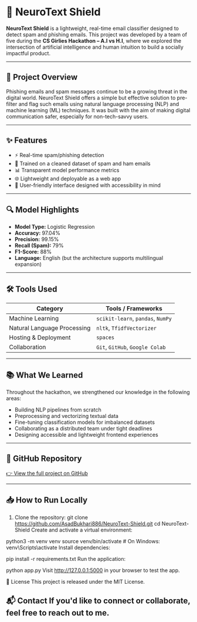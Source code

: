 # 🧠 NeuroText Shield

**NeuroText Shield** is a lightweight, real-time email classifier designed to detect spam and phishing emails. This project was developed by a team of five during the **CS Girlies Hackathon – A.I vs H.I**, where we explored the intersection of artificial intelligence and human intuition to build a socially impactful product.

---

## 🚀 Project Overview

Phishing emails and spam messages continue to be a growing threat in the digital world. NeuroText Shield offers a simple but effective solution to pre-filter and flag such emails using natural language processing (NLP) and machine learning (ML) techniques. It was built with the aim of making digital communication safer, especially for non-tech-savvy users.

---

## ✨ Features

- ⚡ Real-time spam/phishing detection
- 🧠 Trained on a cleaned dataset of spam and ham emails
- 📊 Transparent model performance metrics
- 🌐 Lightweight and deployable as a web app
- 👥 User-friendly interface designed with accessibility in mind

---

## 🔍 Model Highlights

- **Model Type:** Logistic Regression
- **Accuracy:** 97.04%
- **Precision:** 99.15%
- **Recall (Spam):** 79%
- **F1-Score:** 88%
- **Language:** English (but the architecture supports multilingual expansion)

---

## 🛠️ Tools Used

| Category              | Tools / Frameworks                            |
|-----------------------|------------------------------------------------|
| Machine Learning      | `scikit-learn`, `pandas`, `NumPy`             |
| Natural Language Processing | `nltk`, `TfidfVectorizer`               |
| Hosting & Deployment  | `spaces`              |
| Collaboration         | `Git`, `GitHub`, `Google Colab`              |

---

## 📚 What We Learned

Throughout the hackathon, we strengthened our knowledge in the following areas:

- Building NLP pipelines from scratch
- Preprocessing and vectorizing textual data
- Fine-tuning classification models for imbalanced datasets
- Collaborating as a distributed team under tight deadlines
- Designing accessible and lightweight frontend experiences

---

## 🔗 GitHub Repository

[👉 View the full project on GitHub](https://github.com/AsadBukhari886/NeuroText-Shield)

---

## 📥 How to Run Locally

1. Clone the repository:
   git clone https://github.com/AsadBukhari886/NeuroText-Shield.git
   cd NeuroText-Shield
Create and activate a virtual environment:


python3 -m venv venv
source venv/bin/activate   # On Windows: venv\Scripts\activate
Install dependencies:


pip install -r requirements.txt
Run the application:


python app.py
Visit http://127.0.0.1:5000 in your browser to test the app.

📄 License
This project is released under the MIT License.

📬 Contact
If you'd like to connect or collaborate, feel free to reach out to me.
---

